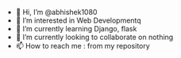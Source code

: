 - 👋 Hi, I’m @abhishek1080
- 👀 I’m interested in Web Developmentq
- 🌱 I’m currently learning Django, flask
- 💞️ I’m currently looking to collaborate on nothing
- 📫 How to reach me : from my repository

<!---
abhishek1080/abhishek1080 is a ✨ special ✨ repository because its `README.md` (this file) appears on your GitHub profile.
You can click the Preview link to take a look at your changes.
--->
